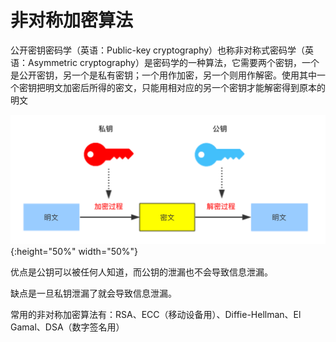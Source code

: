 # 非对称加密算法
公开密钥密码学（英语：Public-key cryptography）也称非对称式密码学（英语：Asymmetric cryptography）是密码学的一种算法，它需要两个密钥，一个是公开密钥，另一个是私有密钥；一个用作加密，另一个则用作解密。使用其中一个密钥把明文加密后所得的密文，只能用相对应的另一个密钥才能解密得到原本的明文

![非对称加密算法](public.png){:height="50%" width="50%"}

优点是公钥可以被任何人知道，而公钥的泄漏也不会导致信息泄漏。

缺点是一旦私钥泄漏了就会导致信息泄漏。


常用的非对称加密算法有：RSA、ECC（移动设备用）、Diffie-Hellman、El Gamal、DSA（数字签名用）